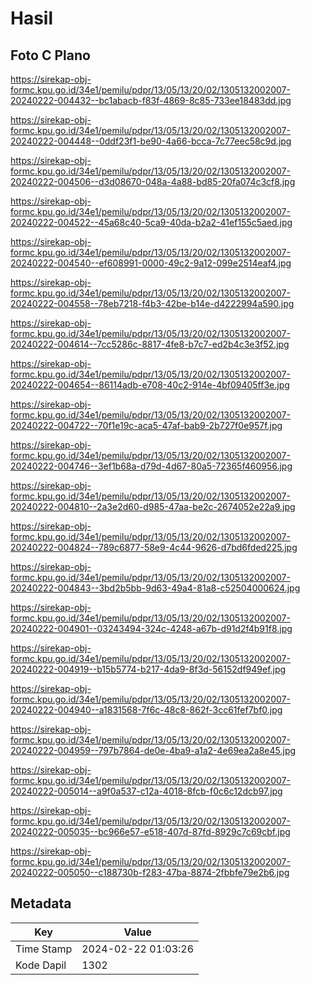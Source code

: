 # Hasil

## Foto C Plano

https://sirekap-obj-formc.kpu.go.id/34e1/pemilu/pdpr/13/05/13/20/02/1305132002007-20240222-004432--bc1abacb-f83f-4869-8c85-733ee18483dd.jpg

https://sirekap-obj-formc.kpu.go.id/34e1/pemilu/pdpr/13/05/13/20/02/1305132002007-20240222-004448--0ddf23f1-be90-4a66-bcca-7c77eec58c9d.jpg

https://sirekap-obj-formc.kpu.go.id/34e1/pemilu/pdpr/13/05/13/20/02/1305132002007-20240222-004506--d3d08670-048a-4a88-bd85-20fa074c3cf8.jpg

https://sirekap-obj-formc.kpu.go.id/34e1/pemilu/pdpr/13/05/13/20/02/1305132002007-20240222-004522--45a68c40-5ca9-40da-b2a2-41ef155c5aed.jpg

https://sirekap-obj-formc.kpu.go.id/34e1/pemilu/pdpr/13/05/13/20/02/1305132002007-20240222-004540--ef608991-0000-49c2-9a12-099e2514eaf4.jpg

https://sirekap-obj-formc.kpu.go.id/34e1/pemilu/pdpr/13/05/13/20/02/1305132002007-20240222-004558--78eb7218-f4b3-42be-b14e-d4222994a590.jpg

https://sirekap-obj-formc.kpu.go.id/34e1/pemilu/pdpr/13/05/13/20/02/1305132002007-20240222-004614--7cc5286c-8817-4fe8-b7c7-ed2b4c3e3f52.jpg

https://sirekap-obj-formc.kpu.go.id/34e1/pemilu/pdpr/13/05/13/20/02/1305132002007-20240222-004654--86114adb-e708-40c2-914e-4bf09405ff3e.jpg

https://sirekap-obj-formc.kpu.go.id/34e1/pemilu/pdpr/13/05/13/20/02/1305132002007-20240222-004722--70f1e19c-aca5-47af-bab9-2b727f0e957f.jpg

https://sirekap-obj-formc.kpu.go.id/34e1/pemilu/pdpr/13/05/13/20/02/1305132002007-20240222-004746--3ef1b68a-d79d-4d67-80a5-72365f460956.jpg

https://sirekap-obj-formc.kpu.go.id/34e1/pemilu/pdpr/13/05/13/20/02/1305132002007-20240222-004810--2a3e2d60-d985-47aa-be2c-2674052e22a9.jpg

https://sirekap-obj-formc.kpu.go.id/34e1/pemilu/pdpr/13/05/13/20/02/1305132002007-20240222-004824--789c6877-58e9-4c44-9626-d7bd6fded225.jpg

https://sirekap-obj-formc.kpu.go.id/34e1/pemilu/pdpr/13/05/13/20/02/1305132002007-20240222-004843--3bd2b5bb-9d63-49a4-81a8-c52504000624.jpg

https://sirekap-obj-formc.kpu.go.id/34e1/pemilu/pdpr/13/05/13/20/02/1305132002007-20240222-004901--03243494-324c-4248-a67b-d91d2f4b91f8.jpg

https://sirekap-obj-formc.kpu.go.id/34e1/pemilu/pdpr/13/05/13/20/02/1305132002007-20240222-004919--b15b5774-b217-4da9-8f3d-56152df949ef.jpg

https://sirekap-obj-formc.kpu.go.id/34e1/pemilu/pdpr/13/05/13/20/02/1305132002007-20240222-004940--a1831568-7f6c-48c8-862f-3cc61fef7bf0.jpg

https://sirekap-obj-formc.kpu.go.id/34e1/pemilu/pdpr/13/05/13/20/02/1305132002007-20240222-004959--797b7864-de0e-4ba9-a1a2-4e69ea2a8e45.jpg

https://sirekap-obj-formc.kpu.go.id/34e1/pemilu/pdpr/13/05/13/20/02/1305132002007-20240222-005014--a9f0a537-c12a-4018-8fcb-f0c6c12dcb97.jpg

https://sirekap-obj-formc.kpu.go.id/34e1/pemilu/pdpr/13/05/13/20/02/1305132002007-20240222-005035--bc966e57-e518-407d-87fd-8929c7c69cbf.jpg

https://sirekap-obj-formc.kpu.go.id/34e1/pemilu/pdpr/13/05/13/20/02/1305132002007-20240222-005050--c188730b-f283-47ba-8874-2fbbfe79e2b6.jpg


## Metadata

| Key        | Value               |
| ---------- | ------------------- |
| Time Stamp | 2024-02-22 01:03:26 |
| Kode Dapil | 1302                |



